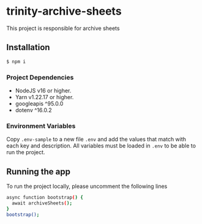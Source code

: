 # trinity-archive-sheets

This project is responsible for archive sheets

## Installation

```bash
$ npm i
```

### Project Dependencies

- NodeJS v16 or higher.
- Yarn v1.22.17 or higher.
- googleapis ^95.0.0
- dotenv ^16.0.2

### Environment Variables

Copy `.env-sample` to a new file `.env` and add the values that match with each key and description. All variables must be loaded in `.env` to be able to run the project.

## Running the app

To run the project locally, please uncomment the following lines

```bash
async function bootstrap() {
  await archiveSheets();
}
bootstrap();
```
